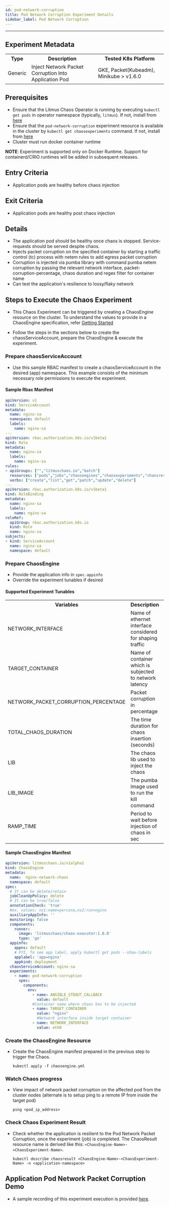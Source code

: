 ```yaml
---
id: pod-network-corruption
title: Pod Network Corruption Experiment Details
sidebar_label: Pod Network Corruption
---
```

------

## Experiment Metadata

<table>
<tr>
<th> Type </th>
<th> Description </th>
<th> Tested K8s Platform </th>
</tr>
<tr>
<td> Generic </td>
<td> Inject Network Packet Corruption Into Application Pod </td>
<td> GKE, Packet(Kubeadm), Minikube > v1.6.0 </td>
</tr>
</table>

## Prerequisites
- Ensure that the Litmus Chaos Operator is running by executing `kubectl get pods` in operator namespace (typically, `litmus`). If not, install from [here](https://raw.githubusercontent.com/litmuschaos/pages/master/docs/litmus-operator-latest.yaml)
- Ensure that the `pod-network-corruption` experiment resource is available in the cluster by `kubectl get chaosexperiments` command. If not, install from [here](https://hub.litmuschaos.io/charts/generic/experiments/pod-network-corruption)
-  Cluster must run docker container runtime

<div class="danger">
    <strong>NOTE</strong>: 
        Experiment is supported only on Docker Runtime. Support for containerd/CRIO runtimes will be added in subsequent releases.
</div>

## Entry Criteria

- Application pods are healthy before chaos injection

## Exit Criteria

- Application pods are healthy post chaos injection

## Details

- The application pod should be healthy once chaos is stopped. Service-requests should be         served despite chaos.
- Injects packet corruption on the specified container by starting a traffic control (tc) process with netem rules to add egress packet corruption
- Corruption is injected via pumba library with command pumba netem corruption by passing the relevant network interface, packet-corruption-percentage, chaos duration and regex filter for container name
- Can test the application's resilience to lossy/flaky network

## Steps to Execute the Chaos Experiment

- This Chaos Experiment can be triggered by creating a ChaosEngine resource on the cluster. To understand the values to provide in a ChaosEngine specification, refer [Getting Started](getstarted.md/#prepare-chaosengine)

- Follow the steps in the sections below to create the chaosServiceAccount, prepare the ChaosEngine & execute the experiment.

### Prepare chaosServiceAccount

- Use this sample RBAC manifest to create a chaosServiceAccount in the desired (app) namespace. This example consists of the minimum necessary role permissions to execute the experiment.

#### Sample Rbac Manifest

```yaml
apiVersion: v1
kind: ServiceAccount
metadata:
  name: nginx-sa
  namespace: default
  labels:
    name: nginx-sa
---
apiVersion: rbac.authorization.k8s.io/v1beta1
kind: Role
metadata:
  name: nginx-sa
  labels:
    name: nginx-sa
rules:
- apiGroups: ["","litmuschaos.io","batch"]
  resources: ["pods","jobs","chaosengines","chaosexperiments","chaosresults"]
  verbs: ["create","list","get","patch","update","delete"]
---
apiVersion: rbac.authorization.k8s.io/v1beta1
kind: RoleBinding
metadata:
  name: nginx-sa
  labels:
    name: nginx-sa
roleRef:
  apiGroup: rbac.authorization.k8s.io
  kind: Role
  name: nginx-sa
subjects:
- kind: ServiceAccount
  name: nginx-sa
  namespace: default

```

### Prepare ChaosEngine

- Provide the application info in `spec.appinfo`
- Override the experiment tunables if desired

#### Supported Experiment Tunables

<table>
<tr>
<th> Variables </th>
<th> Description  </th>
<th> Type </th>
<th> Notes </th>
</tr>
<tr>
<td> NETWORK_INTERFACE </td>
<td> Name of ethernet interface considered for shaping traffic  </td>
<td> Mandatory </td>
<td> </td>
</tr>
<tr>
<td> TARGET_CONTAINER  </td>
<td> Name of container which is subjected to network latency </td>
<td> Mandatory </td>
<td> </td>
</tr>
<tr>
<td> NETWORK_PACKET_CORRUPTION_PERCENTAGE  </td>
<td> Packet corruption in percentage </td>
<td> Optional </td>
<td> Default (100) </td>
</tr>
<tr>
<td> TOTAL_CHAOS_DURATION </td>
<td> The time duration for chaos insertion (seconds) </td>
<td> Optional </td>
<td> Default (60000ms) </td>
</tr>
<tr>
<td> LIB </td>
<td> The chaos lib used to inject the chaos </td>
<td> Optional  </td>
<td> only `pumba` supported currently </td>
</tr>
<tr>
<td> LIB_IMAGE  </td>
<td> The pumba image used to run the kill command </td>
<td> Optional  </td>
<td> Defaults to `gaiaadm/pumba:0.6.5` </td>
</tr>
<tr>
<td> RAMP_TIME </td>
<td> Period to wait before injection of chaos in sec </td>
<td> Optional  </td>
<td> </td>
</tr>
</table>

#### Sample ChaosEngine Manifest

```yaml
apiVersion: litmuschaos.io/v1alpha1
kind: ChaosEngine
metadata:
  name:  nginx-network-chaos
  namespace: default
spec:
  # It can be delete/retain
  jobCleanUpPolicy: delete
  # It can be true/false
  annotationCheck: 'true' 
  #ex. values: ns1:name=percona,ns2:run=nginx 
  auxiliaryAppInfo: ''
  monitoring: false
  components:
    runner:
      image: 'litmuschaos/chaos-executor:1.0.0'
      type: 'go'
  appinfo: 
    appns: default
    # FYI, To see app label, apply kubectl get pods --show-labels
    applabel: 'app=nginx'
    appkind: deployment
  chaosServiceAccount: nginx-sa
  experiments:
    - name: pod-network-corruption
      spec:
        components:
          env:
            - name: ANSIBLE_STDOUT_CALLBACK
              value: default
            #Container name where chaos has to be injected
            - name: TARGET_CONTAINER
              value: "nginx" 
              #Network interface inside target container
            - name: NETWORK_INTERFACE
              value: eth0                   
```
### Create the ChaosEngine Resource

- Create the ChaosEngine manifest prepared in the previous step to trigger the Chaos.

  `kubectl apply -f chaosengine.yml`

### Watch Chaos progress

- View impact of network packet corruption on the affected pod from the cluster nodes (alternate is to setup ping to a remote IP from inside the target pod) 

  `ping <pod_ip_address>`

### Check Chaos Experiment Result

- Check whether the application is resilient to the Pod Network Packet Corruption, once the experiment (job) is completed. The ChaosResult resource name is derived like this: `<ChaosEngine-Name>-<ChaosExperiment-Name>`.

  `kubectl describe chaosresult <ChaosEngine-Name>-<ChaosExperiment-Name> -n <application-namespace>`


## Application Pod Network Packet Corruption Demo 

- A sample recording of this experiment execution is provided [here](https://youtu.be/kSiLrIaILvs).
